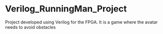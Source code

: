 # Verilog_RunningMan_Project
Project developed using Verilog for the FPGA. It is a game where the avatar needs to avoid obstacles
